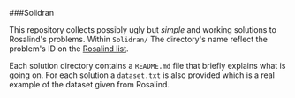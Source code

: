###Solidran

This repository collects possibly ugly but *simple* and working solutions to Rosalind's problems. Within `Solidran/` The directory's name reflect the problem's ID on the [Rosalind list](http://rosalind.info/problems/list-view/).

Each solution directory contains a `README.md` file that briefly explains what is going on. For each solution a `dataset.txt` is also provided which is a real example of the dataset given from Rosalind.
